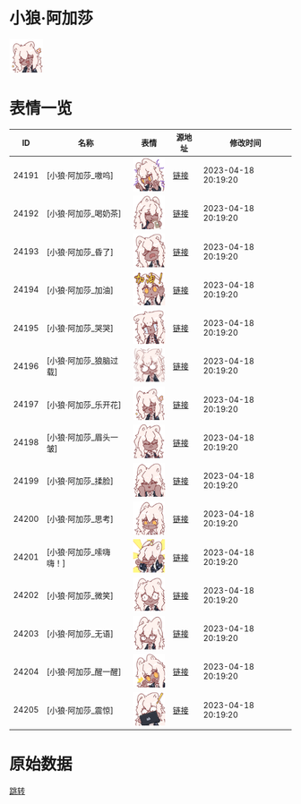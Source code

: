 # 小狼·阿加莎

<img src="./cover.png" height="60" alt="cover" />

# 表情一览

|ID|名称|表情|源地址|修改时间|
|----|----|----|----|----|
|24191|[小狼·阿加莎_嗷呜]|<img src="./pic/024191_%5B小狼·阿加莎_嗷呜%5D.png" height="60" alt="嗷呜"/>|[链接](https://i0.hdslb.com/bfs/garb/f874debf9c570ef18fb1a532b61868a72a7c8c3c.png)|2023-04-18 20:19:20|
|24192|[小狼·阿加莎_喝奶茶]|<img src="./pic/024192_%5B小狼·阿加莎_喝奶茶%5D.png" height="60" alt="喝奶茶"/>|[链接](https://i0.hdslb.com/bfs/garb/50f64305992f3afef1a95fa9a4605a3fe89a23e5.png)|2023-04-18 20:19:20|
|24193|[小狼·阿加莎_昏了]|<img src="./pic/024193_%5B小狼·阿加莎_昏了%5D.png" height="60" alt="昏了"/>|[链接](https://i0.hdslb.com/bfs/garb/cd63a596642e3c75dcc9a5916d0b0cdff2690bb3.png)|2023-04-18 20:19:20|
|24194|[小狼·阿加莎_加油]|<img src="./pic/024194_%5B小狼·阿加莎_加油%5D.png" height="60" alt="加油"/>|[链接](https://i0.hdslb.com/bfs/garb/723fbd4f1f5b71ac74e6d48a64e62a06994da82b.png)|2023-04-18 20:19:20|
|24195|[小狼·阿加莎_哭哭]|<img src="./pic/024195_%5B小狼·阿加莎_哭哭%5D.png" height="60" alt="哭哭"/>|[链接](https://i0.hdslb.com/bfs/garb/f87f93954f7ccaa761fa647a81d3e3778c555856.png)|2023-04-18 20:19:20|
|24196|[小狼·阿加莎_狼脑过载]|<img src="./pic/024196_%5B小狼·阿加莎_狼脑过载%5D.png" height="60" alt="狼脑过载"/>|[链接](https://i0.hdslb.com/bfs/garb/4afb29eef7f4eb97449580037a6b127db44d873e.png)|2023-04-18 20:19:20|
|24197|[小狼·阿加莎_乐开花]|<img src="./pic/024197_%5B小狼·阿加莎_乐开花%5D.png" height="60" alt="乐开花"/>|[链接](https://i0.hdslb.com/bfs/garb/5ba8a72da1deb8e534aabe46acf45c596657f281.png)|2023-04-18 20:19:20|
|24198|[小狼·阿加莎_眉头一皱]|<img src="./pic/024198_%5B小狼·阿加莎_眉头一皱%5D.png" height="60" alt="眉头一皱"/>|[链接](https://i0.hdslb.com/bfs/garb/55127e5bacf3938c9cd7d82209dfc732d5702454.png)|2023-04-18 20:19:20|
|24199|[小狼·阿加莎_揉脸]|<img src="./pic/024199_%5B小狼·阿加莎_揉脸%5D.png" height="60" alt="揉脸"/>|[链接](https://i0.hdslb.com/bfs/garb/8ceb900a95fa471078865d26f9d3d35131d2f032.png)|2023-04-18 20:19:20|
|24200|[小狼·阿加莎_思考]|<img src="./pic/024200_%5B小狼·阿加莎_思考%5D.png" height="60" alt="思考"/>|[链接](https://i0.hdslb.com/bfs/garb/751eac3a51896836d9a6c804b8d4973a876eeb4b.png)|2023-04-18 20:19:20|
|24201|[小狼·阿加莎_嗦嗨嗨！]|<img src="./pic/024201_%5B小狼·阿加莎_嗦嗨嗨！%5D.png" height="60" alt="嗦嗨嗨！"/>|[链接](https://i0.hdslb.com/bfs/garb/2ad44f95ac80e12f10d6cb4a6b817bbdb67502ad.png)|2023-04-18 20:19:20|
|24202|[小狼·阿加莎_微笑]|<img src="./pic/024202_%5B小狼·阿加莎_微笑%5D.png" height="60" alt="微笑"/>|[链接](https://i0.hdslb.com/bfs/garb/7e6192313d3f1e22da4c97e00f7c684918dcff6b.png)|2023-04-18 20:19:20|
|24203|[小狼·阿加莎_无语]|<img src="./pic/024203_%5B小狼·阿加莎_无语%5D.png" height="60" alt="无语"/>|[链接](https://i0.hdslb.com/bfs/garb/d29f62d82f2884b36363df1aeb7bb91fcca70a44.png)|2023-04-18 20:19:20|
|24204|[小狼·阿加莎_醒一醒]|<img src="./pic/024204_%5B小狼·阿加莎_醒一醒%5D.png" height="60" alt="醒一醒"/>|[链接](https://i0.hdslb.com/bfs/garb/c8be9efc1783f4b12d4bdfde2e1ae1036a53b7f4.png)|2023-04-18 20:19:20|
|24205|[小狼·阿加莎_震惊]|<img src="./pic/024205_%5B小狼·阿加莎_震惊%5D.png" height="60" alt="震惊"/>|[链接](https://i0.hdslb.com/bfs/garb/8d5331eff41e64a9d2bcb60bdb00453c958ad91c.png)|2023-04-18 20:19:20|

# 原始数据

[跳转](./raw.json)

